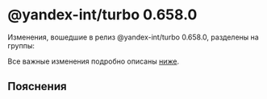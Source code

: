 # @yandex-int/turbo 0.658.0

<!-- ЧЕЛОВЕЧЕСКОЕ ВСТУПЛЕНИЕ -->

Изменения, вошедшие в релиз @yandex-int/turbo 0.658.0, разделены на группы:

Все важные изменения подробно описаны [ниже](#Пояснения).

## Пояснения

